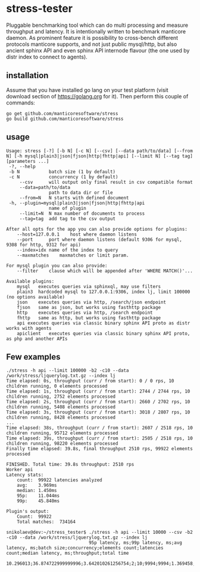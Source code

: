 # stress-tester
Pluggable benchmarking tool which can do multi processing and measure throughput and latency.
It is intentionally written to benchmark manticore daemon.
As prominent feature it is possibility to cross-bench different protocols manticore supports, and not just public mysql/http, but also ancient sphinx API and even sphinx API internode flavour (the one used by distr index to connect to agents).

## installation

Assume that you have installed go lang on your test platform (visit download section of https://golang.org for it).
Then perform this couple of commands:

```
go get github.com/manticoresoftware/stress
go build github.com/manticoresoftware/stress
```

## usage
```
Usage: stress [-?] [-b N] [-c N] [--csv] [--data path/to/data] [--from N] [-h mysql|plain3|json|fjson|http|fhttp|api] [--limit N] [--tag tag] [parameters ...]
 -?, --help
 -b N           batch size (1 by default)
 -c N           concurrency (1 by default)
     --csv      will output only final result in csv compatible format
     --data=path/to/data
                path to data dir or file
     --from=N   N starts with defined document
 -h, --plugin=mysql|plain3|json|fjson|http|fhttp|api
                name of plugin
     --limit=N  N max number of documents to process
     --tag=tag  add tag to the csv output

After all opts for the app you can also provide options for plugins:
	--host=127.0.0.1	host where daemon listens
	--port		port where daemon listens (default 9306 for mysql, 9308 for http, 9312 for api)
	--index=idx	name of the index to query
	--maxmatches	maxmatches or limit param. 

For mysql plugin you can also provide:
	--filter	clause which will be appended after 'WHERE MATCH()'...

Available plugins:
	mysql	executes queries via sphinxql, may use filters
	plain3	hardcoded mysql to 127.0.0.1:9306, index lj, limit 100000 (no options available)
	json	executes queries via http, /search/json endpoint
	fjson	same as json, but works using fasthttp package
	http	executes queries via http, /search endpoint
	fhttp	same as http, but works using fasthttp package
	api	executes queries via classic binary sphinx API proto as distr works with agents
	apiclient	executes queries via classic binary sphinx API proto, as php and another APIs
```

## Few examples

```
./stress -h api --limit 100000 -b2 -c10 --data /work/stress/ljquerylog.txt.gz --index lj
Time elapsed: 0s, throughput (curr / from start): 0 / 0 rps, 10 children running, 0 elements processed
Time elapsed: 1s, throughput (curr / from start): 2744 / 2744 rps, 10 children running, 2752 elements processed
Time elapsed: 2s, throughput (curr / from start): 2660 / 2702 rps, 10 children running, 5408 elements processed
Time elapsed: 3s, throughput (curr / from start): 3018 / 2807 rps, 10 children running, 8428 elements processed
...
Time elapsed: 38s, throughput (curr / from start): 2607 / 2518 rps, 10 children running, 95712 elements processed
Time elapsed: 39s, throughput (curr / from start): 2505 / 2518 rps, 10 children running, 98220 elements processed
Finally time elapsed: 39.8s, final throughput 2510 rps, 99922 elements processed

FINISHED. Total time: 39.8s throughput: 2510 rps
Worker api
Latency stats:
	count:	99922 latencies analyzed
	avg:	3.969ms
	median:	1.450ms
	95p:	11.044ms
	99p:	45.840ms

Plugin's output:
	Count:	99922
	Total matches:	734164

```

```
snikolaev@dev:~/stress_tester$ ./stress -h api --limit 10000 --csv -b2 -c10 --data /work/stress/ljquerylog.txt.gz --index lj
                               95p latency, ms;99p latency, ms;avg latency, ms;batch size;concurrency;elements count;latencies count;median latency, ms;throughput;total time
                               10.296013;36.874722999999996;3.642010261256754;2;10;9994;9994;1.369458;2666;3.748s
```
